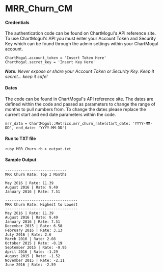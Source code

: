 # MRR_Churn_CM
#### Credentials
The authentication code can be found on ChartMogul's API reference site. To use ChartMogul's API you must enter your Account Token and Security Key which can be found through the admin settings within your ChartMogul account.

```
ChartMogul.account_token = 'Insert Token Here'
ChartMogul.secret_key = 'Insert Key Here'
```

_**Note:** Never expose or share your Account Token or Security Key. Keep it secret... keep it safe!_

#### Dates
The code can be found in ChartMogul's API reference site. The dates are defined within the code and passed as parameters to change the range of months to pull numbers from. To change the dates please replace the current start and end date parameters within the code.

```
mrr_data = ChartMogul::Metrics.mrr_churn_rate(start_date: 'YYYY-MM-DD', end_date: 'YYYY-MM-DD')
```

#### Run to TXT file
```
ruby MRR_Churn.rb > output.txt
```

#### Sample Output
```
----------------------------
MRR Churn Rate: Top 3 Months
----------------------------
May 2016 | Rate: 11.39
August 2016 | Rate: 9.49
January 2016 | Rate: 7.51
 
---------------------------------
MRR Churn Rate: Highest to Lowest
---------------------------------
May 2016 | Rate: 11.39
August 2016 | Rate: 9.49
January 2016 | Rate: 7.51
December 2015 | Rate: 6.58
February 2016 | Rate: 3.13
July 2016 | Rate: 2.6
March 2016 | Rate: 2.08
October 2015 | Rate: -0.19
September 2015 | Rate: -0.95
April 2016 | Rate: -1.29
August 2015 | Rate: -1.52
November 2015 | Rate: -2.11
June 2016 | Rate: -2.59
```
